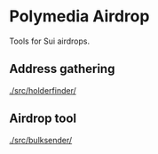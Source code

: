 # Polymedia Airdrop

Tools for Sui airdrops.

## Address gathering

[./src/holderfinder/](./src/holderfinder/)

## Airdrop tool

[./src/bulksender/](./src/bulksender/)
